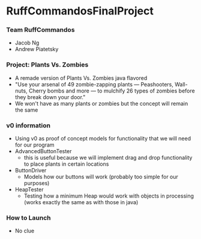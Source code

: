 # RuffCommandosFinalProject

### Team RuffCommandos
- Jacob Ng
- Andrew Piatetsky

### Project: Plants Vs. Zombies
- A remade version of Plants Vs. Zombies java flavored
- "Use your arsenal of 49 zombie-zapping plants — Peashooters, Wall-nuts, Cherry bombs and more — to mulchify 26 types of zombies before they break down your door."
- We won't have as many plants or zombies but the concept will remain the same


### v0 information
- Using v0 as proof of concept models for functionality that we will need for our program
- AdvancedButtonTester
  - this is useful because we will implement drag and drop functionality to place plants in certain locations
- ButtonDriver
  - Models how our buttons will work (probably too simple for our purposes)
- HeapTester
  - Testing how a minimum Heap would work with objects in processing (works exactly the same as with those in java)

### How to Launch
- No clue
